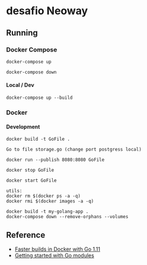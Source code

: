 # desafio Neoway

## Running

### Docker Compose

```shell
docker-compose up

docker-compose down
```

#### Local / Dev
```shell
docker-compose up --build
```

### Docker

#### Development
```shell
docker build -t GoFile .

Go to file storage.go (change port postgress local)

docker run --publish 8080:8080 GoFile
```

```shell
docker stop GoFile

docker start GoFile
```

```shell
utils:
docker rm $(docker ps -a -q) 
docker rmi $(docker images -a -q)
```

```shell
docker build -t my-golang-app .
docker-compose down --remove-orphans --volumes 
```

## Reference

- [Faster builds in Docker with Go 1.11](https://blog.container-solutions.com/faster-builds-in-docker-with-go-1-11)
- [Getting started with Go modules](https://medium.com/@fonseka.live/getting-started-with-go-modules-b3dac652066d)